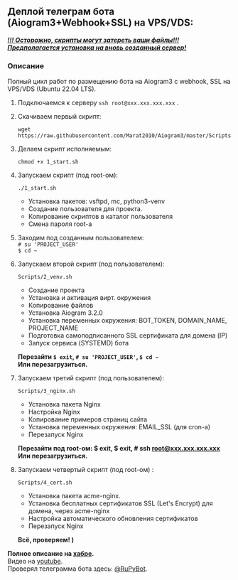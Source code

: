 ## Деплой телеграм бота (Aiogram3+Webhook+SSL) на VPS/VDS: 

<u>***!!! Осторожно, скрипты могут затереть ваши файлы!!!***</u>  
<u>***Предполагается установка на вновь созданный сервер!***</u>  

### Описание
Полный цикл работ по размещению бота на Aiogram3 c webhook, SSL на VPS/VDS (Ubuntu 22.04 LTS).


1. Подключаемся к серверу `ssh root@xxx.xxx.xxx.xxx` .  

2. Скачиваем первый скрипт:  
    ```
    wget https://raw.githubusercontent.com/Marat2010/Aiogram3/master/Scripts/1_start.sh
    ```

3. Делаем скрипт исполняемым:  
   ```
   chmod +x 1_start.sh
    ```

4. Запускаем скрипт (под root-ом):  
    ```
    ./1_start.sh
    ```
    - Установка пакетов: vsftpd, mc, python3-venv
    - Создание пользователя для проекта.
    - Копирование скриптов в каталог пользователя
    - Смена пароля root-а

5. Заходим под созданным пользователем:  
    `# su 'PROJECT_USER'`  
    `$ cd ~`

6. Запускаем второй скрипт (под пользователем):  
    ```
    Scripts/2_venv.sh
    ```
    - Создание проекта
    - Установка и активация вирт. окружения
    - Копирование файлов
    - Установка Aiogram 3.2.0
    - Установка переменных окружения: BOT_TOKEN, DOMAIN_NAME, PROJECT_NAME
    - Подготовка самоподписанного SSL сертификата для домена (IP)
    - Запуск сервиса (SYSTEMD) бота
    
    **Перезайти `$ exit`, `# su 'PROJECT_USER'`, `$ cd ~`**  
    **Или перезагрузиться.**  

7. Запускаем третий скрипт (под пользователем):  
    ```
    Scripts/3_nginx.sh
    ```
    - Установка пакета Nginx
    - Настройка Nginx
    - Копирование примеров страниц сайта
    - Установка переменных окружения: EMAIL_SSL (для cron-а)
    - Перезапуск Nginx

    **Перезайти под root-ом: $ exit, $ exit, # ssh root@xxx.xxx.xxx.xxx**  
     **Или перезагрузиться.**  

8. Запускаем четвертый скрипт (под root-ом) :  
    ```
    Scripts/4_cert.sh
    ```
    - Установка пакета acme-nginx.
    - Установка бесплатных сертификатов SSL (Let's Encrypt) для домена, через acme-nginx
    - Настройка автоматического обновления сертификатов
    - Перезапуск Nginx

    **Всё, проверяем! )**

**Полное описание на <a href="http://habr.ru" target="_blank">хабре</a>.**  
Видео на [youtube](http://youtube.com).  
Проверял телеграмма бота здесь: [@RuPyBot](https://t.me/RuPytBot).  

